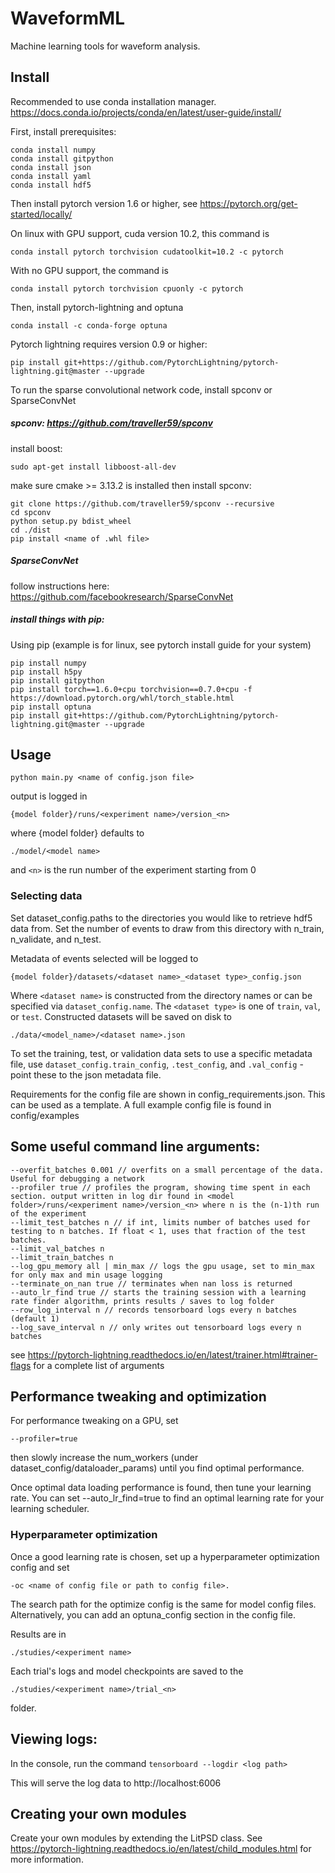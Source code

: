 # WaveformML
Machine learning tools for waveform analysis.

## Install
Recommended to use conda installation manager. https://docs.conda.io/projects/conda/en/latest/user-guide/install/

First, install prerequisites:

    conda install numpy
    conda install gitpython
    conda install json
    conda install yaml
    conda install hdf5

Then install pytorch version 1.6 or higher, see https://pytorch.org/get-started/locally/

On linux with GPU support, cuda version 10.2, this command is

    conda install pytorch torchvision cudatoolkit=10.2 -c pytorch

With no GPU support, the command is

    conda install pytorch torchvision cpuonly -c pytorch

Then, install pytorch-lightning and optuna

    conda install -c conda-forge optuna

Pytorch lightning requires version 0.9 or higher:
    
    pip install git+https://github.com/PytorchLightning/pytorch-lightning.git@master --upgrade
    
To run the sparse convolutional network code, install spconv or SparseConvNet

##### spconv: https://github.com/traveller59/spconv

install boost:
    
    sudo apt-get install libboost-all-dev
make sure cmake >= 3.13.2 is installed then install spconv:

    git clone https://github.com/traveller59/spconv --recursive
    cd spconv
    python setup.py bdist_wheel
    cd ./dist
    pip install <name of .whl file>
    
##### SparseConvNet 

follow instructions here: https://github.com/facebookresearch/SparseConvNet

##### install things with pip:
Using pip (example is for linux, see pytorch install guide for your system)

    pip install numpy
    pip install h5py
    pip install gitpython
    pip install torch==1.6.0+cpu torchvision==0.7.0+cpu -f https://download.pytorch.org/whl/torch_stable.html
    pip install optuna
    pip install git+https://github.com/PytorchLightning/pytorch-lightning.git@master --upgrade


## Usage

    python main.py <name of config.json file>

output is logged in 

    {model folder}/runs/<experiment name>/version_<n> 
    
where {model folder} defaults to 

    ./model/<model name>
    
and `<n>` is the run number of the experiment starting from 0

### Selecting data

Set dataset_config.paths to the directories you 
would like to retrieve hdf5 data from. Set the 
number of events to draw from this directory with 
n_train, n_validate, and n_test. 

Metadata of events selected will be logged to 

    {model folder}/datasets/<dataset name>_<dataset type>_config.json
Where `<dataset name>` is constructed from the directory names or can be specified via
`dataset_config.name`. The `<dataset type>` is one of `train`, `val`, or `test`.
Constructed datasets will be saved on disk to 
    
    ./data/<model_name>/<dataset name>.json

To set the training, test, or validation data sets to use a specific metadata file, use
`dataset_config.train_config`, `.test_config`, and `.val_config` - point these to
the json metadata file.

Requirements for the config file are shown in config_requirements.json. This can be used as a template.
A full example config file is found in config/examples

## Some useful command line arguments:

    --overfit_batches 0.001 // overfits on a small percentage of the data. Useful for debugging a network
    --profiler true // profiles the program, showing time spent in each section. output written in log dir found in <model folder>/runs/<experiment name>/version_<n> where n is the (n-1)th run of the experiment
    --limit_test_batches n // if int, limits number of batches used for testing to n batches. If float < 1, uses that fraction of the test batches.
    --limit_val_batches n
    --limit_train_batches n
    --log_gpu_memory all | min_max // logs the gpu usage, set to min_max for only max and min usage logging
    --terminate_on_nan true // terminates when nan loss is returned
    --auto_lr_find true // starts the training session with a learning rate finder algorithm, prints results / saves to log folder
    --row_log_interval n // records tensorboard logs every n batches (default 1)
    --log_save_interval n // only writes out tensorboard logs every n batches


see https://pytorch-lightning.readthedocs.io/en/latest/trainer.html#trainer-flags
for a complete list of arguments


## Performance tweaking and optimization

For performance tweaking on a GPU, set 
    
    --profiler=true
then slowly increase the num_workers (under dataset_config/dataloader_params) until you find optimal performance.

Once optimal data loading performance is found, then tune your learning rate. You can set
--auto_lr_find=true to find an optimal learning rate for your learning scheduler.

### Hyperparameter optimization

Once a good learning rate is chosen, set up a hyperparameter optimization config
and set 

    -oc <name of config file or path to config file>.

The search path for the optimize config is the same for model config files. Alternatively, you
can add an optuna_config section in the config file.

Results are in 

    ./studies/<experiment name>
Each trial's logs and model checkpoints are saved to the 

    ./studies/<experiment name>/trial_<n> 
folder.

## Viewing logs:

In the console, run the command `tensorboard --logdir <log path>` 

This will serve the log data to http://localhost:6006




## Creating your own modules

Create your own modules by extending the LitPSD class. See
https://pytorch-lightning.readthedocs.io/en/latest/child_modules.html for more information.









